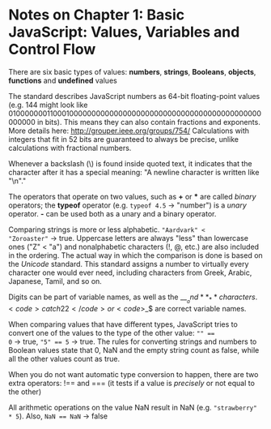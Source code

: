 Notes on Chapter 1: Basic JavaScript: Values, Variables and Control Flow
===============

There are six basic types of values: **numbers**, **strings**, **Booleans**, **objects**, **functions** and **undefined** values

The standard describes JavaScript numbers as 64-bit floating-point values (e.g. 144 might look like 0100000001100010000000000000000000000000000000000000000000000000 in bits). This means they can also contain fractions and exponents. More details here: http://grouper.ieee.org/groups/754/
Calculations with integers that fit in 52 bits are guaranteed to always be precise, unlike calculations with fractional numbers.

Whenever a backslash (\\) is found inside quoted text, it indicates that the character after it has a special meaning: "A newline character is written like \"\\n\"."

The operators that operate on two values, such as **+** or __*__ are called _binary_ operators; the **typeof** operator (e.g. <code>typeof 4.5</code> -> "number") is a _unary_ operator. **-** can be used both as a unary and a binary operator.

Comparing strings is more or less alphabetic. <code>"Aardvark" < "Zoroaster"</code> -> true. Uppercase letters are always "less" than lowercase ones ("Z" < "a") and nonalphabetic characters (!, @, etc.) are also included in the ordering. The actual way in which the comparison is done is based on the _Unicode_ standard. This standard assigns a number to virtually every character one would ever need, including characters from Greek, Arabic, Japanese, Tamil, and so on.

Digits can be part of variable names, as well as the __$__ and **_** characters. <code>catch22</code> or <code>$_$</code> are correct variable names.

When comparing values that have different types, JavaScript tries to convert one of the values to the type of the other value: <code>"" == 0</code> -> true, <code>"5" == 5</code> -> true. The rules for converting strings and numbers to Boolean values state that 0, NaN and the empty string count as false, while all the other values count as true.

When you do not want automatic type conversion to happen, there are two extra operators: !== and === (it tests if a value is _precisely_ or not equal to the other)

All arithmetic operations on the value NaN result in NaN (e.g. <code>"strawberry" * 5</code>). Also, <code>NaN == NaN</code> -> false